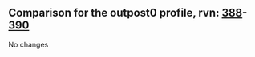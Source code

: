 ## Comparison for the outpost0 profile, rvn: [388](https://github.com/PRO100KatYT/FortniteProfileRevisions/tree/main/profiles/outpost0/388%20outpost0.json)-[390](https://github.com/PRO100KatYT/FortniteProfileRevisions/tree/main/profiles/outpost0/390%20outpost0.json)

No changes
